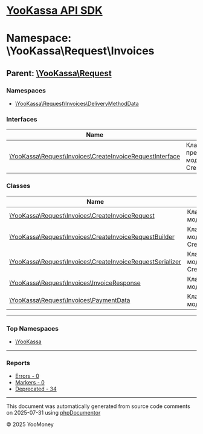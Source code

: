 # [YooKassa API SDK](../home.md)

# Namespace: \YooKassa\Request\Invoices

## Parent: [\YooKassa\Request](../namespaces/yookassa-request.md)

### Namespaces

* [\YooKassa\Request\Invoices\DeliveryMethodData](../namespaces/yookassa-request-invoices-deliverymethoddata.md)

### Interfaces

| Name | Summary |
| ---- | ------- |
| [\YooKassa\Request\Invoices\CreateInvoiceRequestInterface](../classes/YooKassa-Request-Invoices-CreateInvoiceRequestInterface.md) | Класс, представляющий модель CreateInvoiceRequest. |

### Classes

| Name | Summary |
| ---- | ------- |
| [\YooKassa\Request\Invoices\CreateInvoiceRequest](../classes/YooKassa-Request-Invoices-CreateInvoiceRequest.md) | Класс, представляющий модель CreateInvoiceRequest. |
| [\YooKassa\Request\Invoices\CreateInvoiceRequestBuilder](../classes/YooKassa-Request-Invoices-CreateInvoiceRequestBuilder.md) | Класс, представляющий модель CreateInvoiceRequestBuilder. |
| [\YooKassa\Request\Invoices\CreateInvoiceRequestSerializer](../classes/YooKassa-Request-Invoices-CreateInvoiceRequestSerializer.md) | Класс, представляющий модель CreateInvoiceRequestSerializer. |
| [\YooKassa\Request\Invoices\InvoiceResponse](../classes/YooKassa-Request-Invoices-InvoiceResponse.md) | Класс, представляющий модель InvoiceResponse. |
| [\YooKassa\Request\Invoices\PaymentData](../classes/YooKassa-Request-Invoices-PaymentData.md) | Класс, представляющий модель PaymentData. |

---

### Top Namespaces

* [\YooKassa](../namespaces/yookassa.md)

---

### Reports
* [Errors - 0](../reports/errors.md)
* [Markers - 0](../reports/markers.md)
* [Deprecated - 34](../reports/deprecated.md)

---

This document was automatically generated from source code comments on 2025-07-31 using [phpDocumentor](http://www.phpdoc.org/)

&copy; 2025 YooMoney